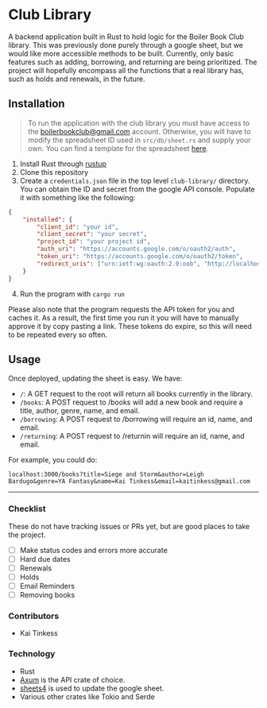 # Club Library

A backend application built in Rust to hold logic for the Boiler Book Club library. This was previously done purely through a google sheet, but we would like more accessible methods to be built. Currently, only basic features such as adding, borrowing, and returning are being prioritized. The project will hopefully encompass all the functions that a real library has, such as holds and renewals, in the future.

## Installation

> To run the application with the club library you must have access to the boilerbookclub@gmail.com account. Otherwise, you will have to modify the spreadsheet ID used in `src/db/sheet.rs` and supply your own. You can find a template for the spreadsheet [here](https://docs.google.com/spreadsheets/d/1zr16x_9DHDppHz_tXc_1W8a4QVUJyUR2r_BO5be-beU/edit?usp=sharing). 

1. Install Rust through [rustup](https://rustup.rs)
2. Clone this repository
3. Create a `credentials.json` file in the top level `club-library/` directory. You can obtain the ID and secret from the google API console. Populate it with something like the following:
```json
{
    "installed": {
        "client_id": "your id",
        "client_secret": "your secret",
        "project_id": "your project id",
        "auth_uri": "https://accounts.google.com/o/oauth2/auth",
        "token_uri": "https://accounts.google.com/o/oauth2/token",
        "redirect_uris": ["urn:ietf:wg:oauth:2.0:oob", "http://localhost"]
    }
}
```
4. Run the program with `cargo run`

Please also note that the program requests the API token for you and caches it. As a result, the first time you run it you will have to manually approve it by copy pasting a link. These tokens do expire, so this will need to be repeated every so often.
## Usage

Once deployed, updating the sheet is easy. We have:
- `/`: A GET request to the root will return all books currently in the library.
- `/books`: A POST request to /books will add a new book and require a title, author, genre, name, and email.
- `/borrowing`: A POST request to /borrowing will require an id, name, and email.
- `/returning`: A POST request to /returnin will require an id, name, and email.

For example, you could do:
```
localhost:3000/books?title=Siege and Storm&author=Leigh Bardugo&genre=YA Fantasy&name=Kai Tinkess&email=kaitinkess@gmail.com
```

----
### Checklist
These do not have tracking issues or PRs yet, but are good places to take the project.
- [ ] Make status codes and errors more accurate
- [ ] Hard due dates
- [ ] Renewals
- [ ] Holds
- [ ] Email Reminders
- [ ] Removing books
### Contributors

- Kai Tinkess

### Technology

- Rust
- [Axum](https://crates.io/crates/axum) is the API crate of choice.
- [sheets4](https://crates.io/crates/google-sheets4) is used to update the google sheet.
- Various other crates like Tokio and Serde






